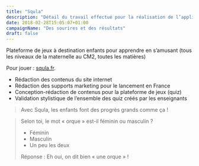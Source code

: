 ```yaml
---
title: "Squla"
description: "Détail du travail effectué pour la réalisation de l’application ludo-éducative Squla"
date: 2018-02-28T15:05:07+01:00
campaignName: "Des sourires et des résultats"
draft: false
---
```


Plateforme de jeux à destination enfants pour apprendre en s’amusant (tous les niveaux de la maternelle au CM2, toutes les matières)

Pour jouer : [squla.fr](https://www.squla.fr/).

- Rédaction des contenus du site internet
- Rédaction des supports marketing pour le lancement en France
- Conception-rédaction de contenus pour la plateforme de jeux (quiz)
- Validation stylistique de l’ensemble des quiz créés par les enseignants

> Avec Squla, les enfants font des progrès grands comme ça !

<!--  -->

> Selon toi, le mot « orque » est-il féminin ou masculin ?  
>
> - Féminin  
> - Masculin  
> - Un peu les deux  
>
> Réponse : Eh oui, on dit bien « une orque » !
